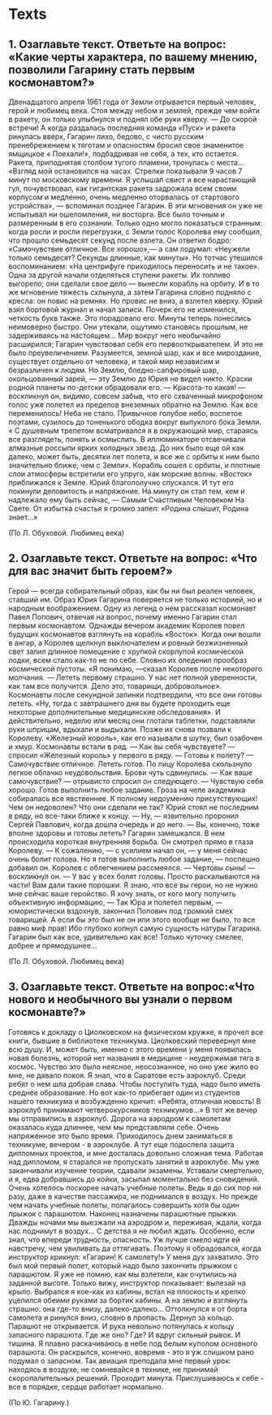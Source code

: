 # Texts
## 1. Озаглавьте текст. Ответьте на вопрос: «Какие черты характера, по вашему мнению, позволили Гагарину стать первым космонавтом?» 

Двенадцатого апреля 1961 года от Земли отрывается первый человек, герой и любимец века.
Стоя между небом и землей, прежде чем войти в ракету, он только улыбнулся и поднял обе руки кверху.
— До скорой встречи!
А когда раздалась последняя команда «Пуск» и ракета ринулась вверх, Гагарин лихо, бедово, с чисто русским пренебрежением к тяготам и опасностям бросил свое знаменитое ямщицкое « Поехали!», подбадривая не себя, а тех, кто остается.
Ракета, приподнятая столбом тугого пламени, тронулась с места...
«Взгляд мой остановился на часах. Стрелки показывали 9 часов 7 минут по московскому времени. Я услышал свист и все нарастающий гул, почувствовал, как гигантская ракета задрожала всем своим корпусом и медленно, очень медленно оторвалась от стартового устройства», — вспоминал позднее Гагарин.
В эти мгновения он уже не испытывал ни ошеломления, ни восторга. Все было точным и размеренным в его сознании. Только одно могло показаться странным: когда росли и росли перегрузки, с Земли голос Королева ему сообщил, что прошло семьдесят секунд после взлета. Он ответил бодро: «Самочувствие отличное. Все хорошо»,— а сам подумал: «Неужели только семьдесят? Секунды длинные, как минуты». Но тотчас утешился воспоминанием: «На центрифуге приходилось переносить и не такое».
Одна за другой начали отделяться ступени ракеты. Их топливо выгорело; они сделали свое дело — вынесли корабль на орбиту.
И в то же мгновение тяжесть схлынула, а затем Гагарина словно подняло с кресла: он повис на ремнях. Но провис не вниз, а взлетел кверху.
Юрий взял бортовой журнал и начал записи. Почерк его не изменился, четкость букв также. Это порадовало его. Минуты теперь понеслись неимоверно быстро. Они утекали, ощутимо становясь прошлым, не задерживаясь на настоящем...
Мир вокруг него необычайно расширился; Гагарин чувствовал себя его первооткрывателем. И это не было преувеличением.
Разумеется, земной шар, как и все мироздание, существует отдельно от человека, и такой мир независим и безразличен к людям. Но Землю, бледно-сапфировый шар, окольцованный зарей, — эту Землю до Юрия не видел никто.
Краски родной планеты по-детски обрадовали его.
— Красота-то какая! — воскликнул он, видимо, совсем забыв, что его схваченный микрофоном голос уже полетел из пределов внеземных обратно на Землю.
Как все переменилось! Неба не стало. Привычное голубое небо, воспетое поэтами, сузилось до тоненького ободка вокруг выпуклого бока Земли.
« С душевным трепетом всматривался я в окружающий мир, стараясь все разглядеть, понять и осмыслить. В иллюминаторе отсвечивали алмазные россыпи ярких холодных звезд. До них было еще ой как далеко, может быть, десятки лет полета, и все же с орбиты к ним было значительно ближе, чем с Земли».
Корабль сошел с орбиты, и плотные слои атмосферы встретили его упруго, как морские волны. «Восток» приближался к Земле. Юрий благополучно спускался. И тут его покинули деловитость и напряжение. На минуту он стал тем, кем и надлежало ему быть сейчас, — Самым Счастливым Человеком На Свете.
От избытка счастья я громко запел:
«Родина слышит, Родина знает...»

(По Л. Обуховой. Любимец века)

## 2. Озаглавьте текст. Ответьте на вопрос: «Что для вас значит быть героем?»

Герой — всегда собирательный образ, как бы ни был реален человек, ставший им. Образ Юрия Гагарина поверяется не только историей, но и народным воображением. Одну из легенд о нем рассказал космонавт Павел Попович, отвечая на вопрос, почему именно Гагарин стал первым космонавтом.
Однажды вечером академик Королев повел будущих космонавтов взглянуть на корабль «Восток». Когда они вошли в ангар, а Королев щелкнул выключателем и ровный безжизненный свет залил длинное помещение с хрупкой скорлупой космической лодки, всем стало как-то не по себе. Словно их оледенил прообраз космической пустоты. «Я понимаю, —сказал Королев после некоторого молчания. — Лететь первому страшно. У нас нет полной уверенности, как там все получится. Дело это, товарищи, добровольное». Космонавты после секундной запинки подтвердили, что все они готовы лететь. «Ну, тогда с завтрашнего дня вы будете проходить еще некоторые дополнительные медицинские обследования».
И действительно, неделю или месяц они глотали таблетки, подставляли руки шприцам, вдыхали и выдыхали.
Позже их снова позвали к Королеву. «Железный король», как его называли в шутку, был озабочен и хмур.
Космонавты встали в ряд.
— Как вы себя чувствуете? — спросил «Железный король» у первого в ряду. — Готовы к полету?
— Самочувствие отличное. Лететь готов.
По лицу Королева скользнуло легкое облачко неудовольствия. Брови чуть сдвинулись.
— Как ваше самочувствие? — отрывисто спросил он следующего.
— Чувствую себя хорошо. Готов выполнить любое задание.
Гроза на челе академика собиралась все явственнее. К полному недоумению присутствующих! Чем он недоволен? Что они сделали не так?
Юрий стоял не последним в ряду, но все-таки ближе к концу.
— Ну, — язвительно проронил Сергей Павлович, когда дошла очередь и до него. — Вы, конечно, тоже вполне здоровы и готовы лететь?
Гагарин замешкался. В нем происходила короткая внутренняя борьба. Он смотрел прямо в глаза Королеву.
— К сожалению, — с усилием начал он, — у меня сейчас очень болит голова. Но я готов выполнить любое задание, — поспешно добавил он.
Королев с облегчением рассмеялся.
— Чертовы сыны! — воскликнул он. — У вас у всех болят головы. Просто раскалываются на части! Вам дали такие порошки. Я знаю, что все вы герои, но не нужно мне сейчас ваше геройство. Я хочу знать, от кого могу получить объективную информацию,
— Так Юра и полетел первым, — юмористически вздохнув, закончил Попович под громкий смех товарищей.
А если бы это был не он или этого вообще не было, то все равно миф прав! Ибо глубоко копнул самую сущность натуры Гагарина. Гагарин был как все, удивительно как все! Только чуточку смелее, добрее и прямодушнее...

(По Л. Обуховой. Любимец века)

## 3. Озаглавьте текст. Ответьте на вопрос:«Что нового и необычного вы узнали о первом космонавте?»

Готовясь к докладу о Циолковском на физическом кружке, я прочел все книги, бывшие в библиотеке техникума. Циолковский перевернул мне всю душу. И, может быть, именно с этого времени у меня появилась новая болезнь, которой нет названия в медицине - неудержимая тяга в космос. Чувство это было неясное, неосознанное, но оно уже жило во мне, не давало покоя. 
Я знал, что в Саратове есть аэроклуб. Среди ребят о нем шла добрая слава. Чтобы поступить туда, надо было иметь среднее образование. Но вот как-то прибегает один из студентов нашего техникума и возбужденно кричит: «Ребята, отличная новость! В аэроклуб принимают четверокурсников техникумов...» В тот же вечер мы отправились в аэроклуб. 
Дорога на аэродром к самолетам оказалась куда длиннее, чем мы представляли себе. 
Очень напряженное это было время. Приходилось днем заниматься в техникуме, вечером - в аэроклубе. А тут еще подоспела защита дипломных проектов, и мне досталась довольно сложная тема. Работая над дипломом, я старался не пропускать занятий в аэроклубе. Мы уже заканчивали изучение теории, сдавали экзамены. Уставали смертельно, и я, едва добравшись до койки, засыпал моментально без сновидений. Очень хотелось поскорее начать учебные полеты. Ведь я до сих пор ни разу, даже в качестве пассажира, не поднимался в воздух. 
Но прежде чем начать учебные полеты, полагалось совершить хотя бы один прыжок с парашютом. 
Наконец назначены парашютные прыжки. Дважды ночами мы выезжали на аэродром и, переживая, ждали, когда нас поднимут в воздух... 
С детства я не любил ждать. Особенно, если знал, что впереди трудность, опасность. Уж лучше смело идти ей навстречу, чем увиливать да оттягивать. Поэтому я обрадовался, когда инструктор крикнул: «Гагарин! К самолету!» У меня дух захватило. Это был мой первый полет, который надо было закончить прыжком с парашютом. Я уже не помню, как мы взлетели, как очутились на заданной высоте. Только вижу, инструктор показывает: вылезай на крыло. Выбрался я кое-как из кабины, встал на плоскость и крепко уцепился обеими руками за бортик кабины. А на землю и взглянуть страшно: она где-то внизу, далеко-далеко... 
Оттолкнулся я от борта самолета и ринулся вниз, словно в пропасть. Дернул за кольцо. Парашют не открывается. И рука невольно потянулась к кольцу запасного парашюта. Где же оно? Где? И вдруг сильный рывок. И тишина. Я плавно раскачиваюсь в небе под белым куполом основного парашюта. Он раскрылся, конечно, вовремя - это я уж слишком рано подумал о запасном. Так авиация преподала мне первый урок: находясь в воздухе, не сомневайся в технике, не принимай скоропалительных решений. 
Проходит минута. Прислушиваюсь к себе - все в порядке, сердце работает нормально. 
 
(По Ю. Гагарину.) 
